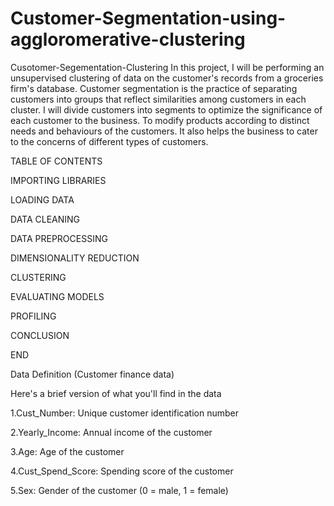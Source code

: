 # Customer-Segmentation-using-aggloromerative-clustering




Cusotomer-Segementation-Clustering
In this project, I will be performing an unsupervised clustering of data on the customer's records from a groceries firm's database. Customer segmentation is the practice of separating customers into groups that reflect similarities among customers in each cluster. I will divide customers into segments to optimize the significance of each customer to the business. To modify products according to distinct needs and behaviours of the customers. It also helps the business to cater to the concerns of different types of customers.

TABLE OF CONTENTS

IMPORTING LIBRARIES

LOADING DATA

DATA CLEANING

DATA PREPROCESSING

DIMENSIONALITY REDUCTION

CLUSTERING

EVALUATING MODELS

PROFILING

CONCLUSION

END

Data Definition (Customer finance data)

Here's a brief version of what you'll find in the data

1.Cust_Number: Unique customer identification number

2.Yearly_Income: Annual income of the customer

3.Age: Age of the customer

4.Cust_Spend_Score: Spending score of the customer

5.Sex: Gender of the customer (0 = male, 1 = female)
